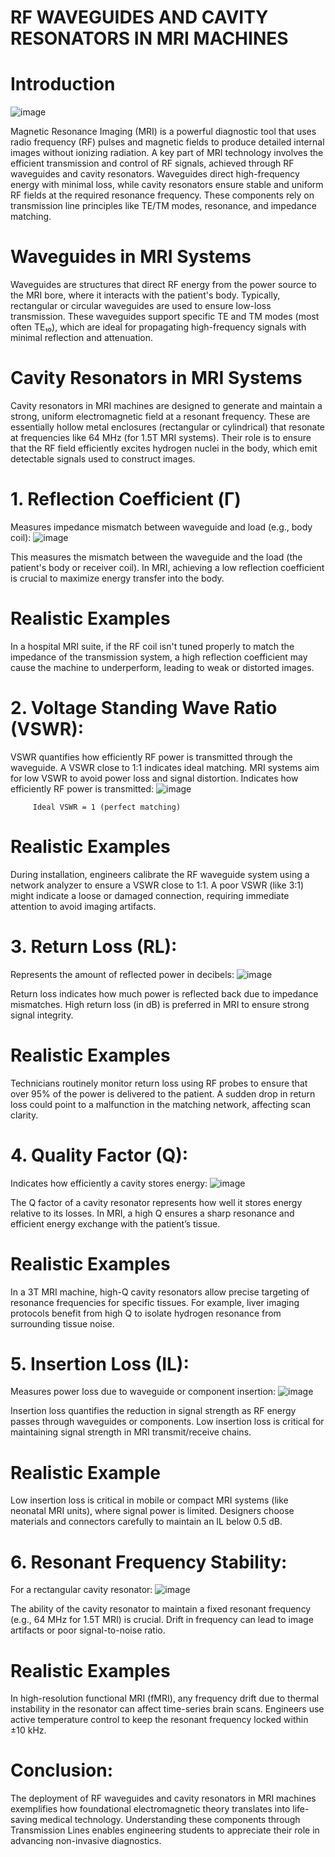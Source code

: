 # RF WAVEGUIDES AND CAVITY RESONATORS IN MRI MACHINES
# Introduction
![image](https://github.com/user-attachments/assets/f7bc7cf3-eeb3-468e-bba6-645737199a87)

Magnetic Resonance Imaging (MRI) is a powerful diagnostic tool that uses radio frequency (RF) pulses and magnetic fields to produce detailed internal images without ionizing radiation. A key part of MRI technology involves the efficient transmission and control of RF signals, achieved through RF waveguides and cavity resonators. Waveguides direct high-frequency energy with minimal loss, while cavity resonators ensure stable and uniform RF fields at the required resonance frequency. These components rely on transmission line principles like TE/TM modes, resonance, and impedance matching.   

# Waveguides in MRI Systems

Waveguides are structures that direct RF energy from the power source to the MRI bore, where it interacts with the patient's body. Typically, rectangular or circular waveguides are used to ensure low-loss transmission. These waveguides support specific TE and TM modes (most often TE₁₀), which are ideal for propagating high-frequency signals with minimal reflection and attenuation.

# Cavity Resonators in MRI Systems

Cavity resonators in MRI machines are designed to generate and maintain a strong, uniform electromagnetic field at a resonant frequency. These are essentially hollow metal enclosures (rectangular or cylindrical) that resonate at frequencies like 64 MHz (for 1.5T MRI systems). Their role is to ensure that the RF field efficiently excites hydrogen nuclei in the body, which emit detectable signals used to construct images.

# 1. Reflection Coefficient (Γ)

Measures impedance mismatch between waveguide and load (e.g., body coil):
                    ![image](https://github.com/user-attachments/assets/9824ab25-dd53-4c9d-81d7-04cfb9e42564)

This measures the mismatch between the waveguide and the load (the patient's body or receiver coil). In MRI, achieving a low reflection coefficient is crucial to maximize energy transfer into the body.
# Realistic Examples
In a hospital MRI suite, if the RF coil isn't tuned properly to match the impedance of the transmission system, a high reflection coefficient may cause the machine to underperform, leading to weak or distorted images.

# 2. Voltage Standing Wave Ratio (VSWR):

VSWR quantifies how efficiently RF power is transmitted through the waveguide. A VSWR close to 1:1 indicates ideal matching. MRI systems aim for low VSWR to avoid power loss and signal distortion.
Indicates how efficiently RF power is transmitted:
![image](https://github.com/user-attachments/assets/8ffdd1ac-ebaf-4c87-ac05-e98658d8aa8c)

                          
         Ideal VSWR = 1 (perfect matching)

# Realistic Examples
During installation, engineers calibrate the RF waveguide system using a network analyzer to ensure a VSWR close to 1:1. A poor VSWR (like 3:1) might indicate a loose or damaged connection, requiring immediate attention to avoid imaging artifacts.

# 3. Return Loss (RL):
Represents the amount of reflected power in decibels:
    ![image](https://github.com/user-attachments/assets/a7410884-6ea1-4f1d-95bc-dde1081bd97f)

Return loss indicates how much power is reflected back due to impedance mismatches. High return loss (in dB) is preferred in MRI to ensure strong signal integrity.
# Realistic Examples
Technicians routinely monitor return loss using RF probes to ensure that over 95% of the power is delivered to the patient. A sudden drop in return loss could point to a malfunction in the matching network, affecting scan clarity.

# 4. Quality Factor (Q):
Indicates how efficiently a cavity stores energy:
     ![image](https://github.com/user-attachments/assets/d28e3166-6861-49e3-9976-55439bf3a877)

 
The Q factor of a cavity resonator represents how well it stores energy relative to its losses. In MRI, a high Q ensures a sharp resonance and efficient energy exchange with the patient’s tissue.
# Realistic Examples
In a 3T MRI machine, high-Q cavity resonators allow precise targeting of resonance frequencies for specific tissues. For example, liver imaging protocols benefit from high Q to isolate hydrogen resonance from surrounding tissue noise.

# 5. Insertion Loss (IL):
Measures power loss due to waveguide or component insertion:
![image](https://github.com/user-attachments/assets/06ca298d-d08a-40fa-9a2d-a68f347408e6)


Insertion loss quantifies the reduction in signal strength as RF energy passes through waveguides or components. Low insertion loss is critical for maintaining signal strength in MRI transmit/receive chains.
# Realistic Example
Low insertion loss is critical in mobile or compact MRI systems (like neonatal MRI units), where signal power is limited. Designers choose materials and connectors carefully to maintain an IL below 0.5 dB.

# 6. Resonant Frequency Stability:
For a rectangular cavity resonator:
![image](https://github.com/user-attachments/assets/d3761cfa-7823-4487-86f5-413424c7ba46)


 
The ability of the cavity resonator to maintain a fixed resonant frequency (e.g., 64 MHz for 1.5T MRI) is crucial. Drift in frequency can lead to image artifacts or poor signal-to-noise ratio.
# Realistic Examples
In high-resolution functional MRI (fMRI), any frequency drift due to thermal instability in the resonator can affect time-series brain scans. Engineers use active temperature control to keep the resonant frequency locked within ±10 kHz.

# Conclusion:
The deployment of RF waveguides and cavity resonators in MRI machines exemplifies how foundational electromagnetic theory translates into life-saving medical technology. Understanding these components through Transmission Lines enables engineering students to appreciate their role in advancing non-invasive diagnostics.


